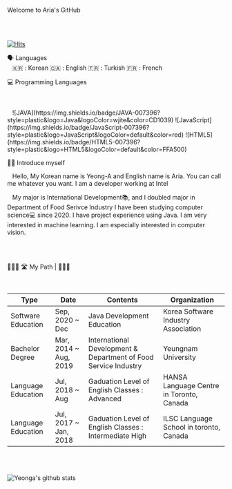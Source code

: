 Welcome to Aria's GitHub

</br>
</br>

[![Hits](https://hits.seeyoufarm.com/api/count/incr/badge.svg?url=https%3A%2F%2Fgithub.com%2Fyeonga&count_bg=%2379C83D&title_bg=%23555555&icon=&icon_color=%23E7E7E7&title=hits&edge_flat=false)](https://hits.seeyoufarm.com)

🗣 Languages
</br>
&nbsp;&nbsp; 🇰🇷 : Korean 🇨🇦 : English 🇹🇷 : Turkish 🇫🇷 : French</ul>

💻 Programming Languages

</br>
</br>
        &nbsp;&nbsp; ![JAVA](https://img.shields.io/badge/JAVA-007396?style=plastic&logo=Java&logoColor=wjite&color=CD1039) ![JavaScript](https://img.shields.io/badge/JavaScript-007396?style=plastic&logo=JavaScript&logoColor=default&color=red) ![HTML5](https://img.shields.io/badge/HTML5-007396?style=plastic&logo=HTML5&logoColor=default&color=FFA500)

👧🏻 Introduce myself

&nbsp;&nbsp; Hello, My Korean name is Yeong-A and English name is Aria. 
You can call me whatever you want. I am a developer working at Intel
</br>

&nbsp;&nbsp; My major is International Development📚, and I doubled major in Department of Food Serivce Industry
I have been studying computer science💻 since 2020. I have project experience using Java. I am very interested in machine learning. I am especially interested in computer vision.

</br>
</br>

🚴🏻‍♀️   🛣  My Path  |  👩🏻‍🎓

</br>

Type | Date | Contents | Organization |
|---|---|---|---|
| Software Education | Sep, 2020 ~ Dec | Java Development Education | Korea Software Industry Association|
| Bachelor Degree | Mar, 2014 ~ Aug, 2019 | International Development & Department of Food Service Industry  | Yeungnam University |
| Language Education | Jul, 2018 ~ Aug | Gaduation Level of English Classes : Advanced | HANSA Language Centre in Toronto, Canada|
| Language Education | Jul, 2017 ~ Jan, 2018 | Gaduation Level of English Classes : Intermediate High | ILSC Language School in toronto, Canada |

</br>
</br>

![Yeonga's github stats](https://github-readme-stats.vercel.app/api?username=yeonga&show_icons=true&theme=nightowl)
